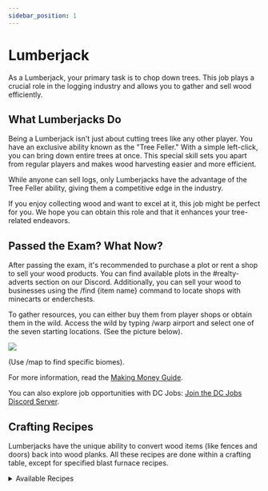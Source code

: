 ```yaml
---
sidebar_position: 1
---
```


# Lumberjack

As a Lumberjack, your primary task is to chop down trees. This job plays a crucial role in the logging industry and allows you to gather and sell wood efficiently.

## What Lumberjacks Do

Being a Lumberjack isn't just about cutting trees like any other player. You have an exclusive ability known as the "Tree Feller." With a simple left-click, you can bring down entire trees at once. This special skill sets you apart from regular players and makes wood harvesting easier and more efficient.

While anyone can sell logs, only Lumberjacks have the advantage of the Tree Feller ability, giving them a competitive edge in the industry.

If you enjoy collecting wood and want to excel at it, this job might be perfect for you. We hope you can obtain this role and that it enhances your tree-related endeavors.

## Passed the Exam? What Now?

After passing the exam, it's recommended to purchase a plot or rent a shop to sell your wood products. You can find available plots in the #realty-adverts section on our Discord. Additionally, you can sell your wood to businesses using the /find {item name} command to locate shops with minecarts or enderchests.

To gather resources, you can either buy them from player shops or obtain them in the wild. Access the wild by typing /warp airport and select one of the seven starting locations. (See the picture below).

![](https://i.imgur.com/tzWfNL8.png)

(Use /map to find specific biomes).

For more information, read the [Making Money Guide](https://democracycraft.net/threads/making-money.1410/).

You can also explore job opportunities with DC Jobs: [Join the DC Jobs Discord Server](https://discord.gg/Q8rNjddjjh).

## Crafting Recipes

Lumberjacks have the unique ability to convert wood items (like fences and doors) back into wood planks. All these recipes are done within a crafting table, except for specified blast furnace recipes.

<details>
  <summary>Available Recipes</summary>
  
- Slab -> 1 plank
  
- Fence -> 1 plank
  
- Stair -> 1 plank
  
- Door -> 1 plank
  
- Trapdoor -> 1 plank
  
- Fence Gate -> 1 plank
  
- Boat -> 2 planks
  
- Sign -> 1 plank
</details>
